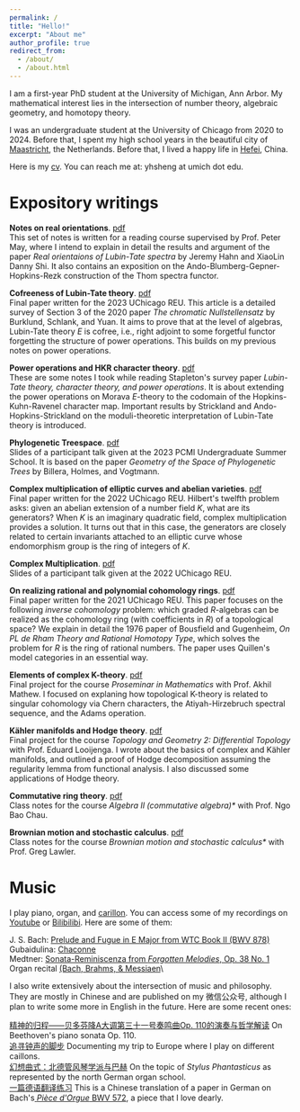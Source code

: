 ```yaml
---
permalink: /
title: "Hello!"
excerpt: "About me"
author_profile: true
redirect_from: 
  - /about/
  - /about.html
---
```


I am a first-year PhD student at the University of Michigan, Ann Arbor. My mathematical interest lies in the intersection of number theory, algebraic geometry, and homotopy theory.

I was an undergraduate student at the University of Chicago from 2020 to 2024. Before that, I spent my high school years in the beautiful city of [Maastricht](https://www.holland.com/upload_mm/d/f/c/69557_fullimage_sint-servaas-brug-maas-maastricht-stad-eighty8things-1360%20copy.jpg), the Netherlands. Before that, I lived a happy life in [Hefei](https://cdn.britannica.com/58/138758-050-E5300BEB/Hefei-Anhui-China.jpg), China.

Here is my [cv](https://yunhansheng.github.io/files/cv.pdf). You can reach me at: yhsheng at umich dot edu.

Expository writings
======
**Notes on real orientations**. [pdf](https://yunhansheng.github.io/files/real.pdf)\
This set of notes is written for a reading course supervised by Prof. Peter May, where I intend to explain in detail the results and argument of the paper _Real orientaions of Lubin-Tate spectra_ by Jeremy Hahn and XiaoLin Danny Shi. It also contains an exposition on the Ando-Blumberg-Gepner-Hopkins-Rezk construction of the Thom spectra functor.

**Cofreeness of Lubin-Tate theory**. [pdf](https://yunhansheng.github.io/files/cofree.pdf)\
Final paper written for the 2023 UChicago REU. This article is a detailed survey of Section 3 of the 2020 paper _The chromatic Nullstellensatz_ by Burklund, Schlank, and Yuan. It aims to prove that at the level of algebras, Lubin-Tate theory _E_ is cofree, i.e., right adjoint to some forgetful functor forgetting the structure of power operations. This builds on my previous notes on power operations. 

**Power operations and HKR character theory**. [pdf](https://yunhansheng.github.io/files/power.pdf)\
These are some notes I took while reading Stapleton's survey paper _Lubin-Tate theory, character theory, and power operations_. It is about extending the power operations on Morava _E_-theory to the codomain of the Hopkins-Kuhn-Ravenel character map. Important results by Strickland and Ando-Hopkins-Strickland on the moduli-theoretic interpretation of Lubin-Tate theory is introduced.

**Phylogenetic Treespace**. [pdf](https://yunhansheng.github.io/files/tree.pdf)\
Slides of a participant talk given at the 2023 PCMI Undergraduate Summer School. It is based on the paper _Geometry of the Space of Phylogenetic Trees_ by Billera, Holmes, and Vogtmann.

**Complex multiplication of elliptic curves and abelian varieties**. [pdf](https://yunhansheng.github.io/files/complexmultiplication.pdf)\
Final paper written for the 2022 UChicago REU. Hilbert's twelfth problem asks: given an abelian extension of a number field _K_, what are its generators? When _K_ is an imaginary quadratic field, complex multiplication provides a solution. It turns out that in this case, the generators are closely related to certain invariants attached to an elliptic curve whose endomorphism group is the ring of integers of _K_.

**Complex Multiplication**. [pdf](https://yunhansheng.github.io/files/REU_presentation__Copy_.pdf)\
Slides of a participant talk given at the 2022 UChicago REU.

**On realizing rational and polynomial cohomology rings**. [pdf](http://math.uchicago.edu/~may/REU2021/REUPapers/Sheng.pdf)\
Final paper written for the 2021 UChicago REU. This paper focuses on the following _inverse cohomology_ problem: which graded _R_-algebras can be realized as the cohomology ring (with coefficients in _R_) of a topological space? We explain in detail the 1976 paper of Bousfield and Gugenheim, _On PL de Rham Theory and Rational Homotopy Type_, which solves the problem for _R_ is the ring of rational numbers. The paper uses Quillen's model categories in an essential way.

**Elements of complex K-theory**. [pdf](https://yunhansheng.github.io/files/K-theory.pdf)\
Final project for the course *Proseminar in Mathematics* with Prof. Akhil Mathew. I focused on explaning how topological K-theory is related to singular cohomology via Chern characters, the Atiyah-Hirzebruch spectral sequence, and the Adams operation.

**Kähler manifolds and Hodge theory**. [pdf](https://yunhansheng.github.io/files/hodge.pdf)\
Final project for the course *Topology and Geometry 2: Differential Topology* with Prof. Eduard Looijenga. I wrote about the basics of complex and Kähler manifolds, and outlined a proof of Hodge decomposition assuming the regularity lemma from functional analysis. I also discussed some applications of Hodge theory.

**Commutative ring theory**. [pdf](https://yunhansheng.github.io/files/commalg-notes.pdf)\
Class notes for the course _Algebra II (commutative algebra)*_ with Prof. Ngo Bao Chau.

**Brownian motion and stochastic calculus**. [pdf](https://yunhansheng.github.io/files/385notes.pdf)\
Class notes for the course _Brownian motion and stochastic calculus*_ with Prof. Greg Lawler.

Music
=====
I play piano, organ, and [carillon](https://rockefeller.uchicago.edu/the-carillon). You can access some of my recordings on [Youtube](https://www.youtube.com/channel/UC8rZi3endlvKFcRgIQ51D9A) or [Bilibilibi](https://space.bilibili.com/350146251). Here are some of them:

J. S. Bach: [Prelude and Fugue in E Major from WTC Book II (BWV 878)](https://www.youtube.com/watch?v=dP7I1RQTZa4)\
Gubaidulina: [Chaconne](https://www.youtube.com/watch?v=LuwyZMN-AC8)\
Medtner: [Sonata-Reminiscenza from _Forgotten Melodies_, Op. 38 No. 1](https://www.youtube.com/watch?v=-QdifBQKV6A)\
Organ recital [(Bach, Brahms, & Messiaen](https://www.youtube.com/watch?v=4nlRpDxigAI&t=298s)\

I also write extensively about the intersection of music and philosophy. They are mostly in Chinese and are published on my 微信公众号, although I plan to write some more in English in the future. Here are some recent ones:

[精神的归程——贝多芬降A大调第三十一号奏鸣曲Op. 110的演奏与哲学解读](https://mp.weixin.qq.com/s/hb6uCDo63NVmy11uM9QkWg) On Beethoven's piano sonata Op. 110.\
[追寻钟声的脚步](https://mp.weixin.qq.com/s/GmaqEDY9dhYV3VYhS5qB7w) Documenting my trip to Europe where I play on different caillons.\
[幻想曲式：北德管风琴学派与巴赫](https://mp.weixin.qq.com/s/_mw-4QJDOKoSm0dVjGMLqg) On the topic of _Stylus Phantasticus_ as represented by the north German organ school.\
[一篇德语翻译练习](https://mp.weixin.qq.com/s/M27uN_ACzHyyAs8nz0CaPQ) This is a Chinese translation of a paper in German on Bach's[ _Pièce d'Orgue_ BWV 572](https://www.youtube.com/watch?v=9Lrv1oR1WU4&ab_channel=toxiconegro), a piece that I love dearly.
